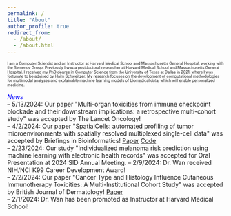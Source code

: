 ```yaml
---
permalink: /
title: "About"
author_profile: true
redirect_from: 
  - /about/
  - /about.html
---
```

<span style="font-size:0.625em;">
I am a Computer Scientist and an Instructor at Harvard Medical School and Massachusetts General Hospital, working with the Semenov Group.
Previously I was a postdoctoral researcher at Harvard Medical School and Massachusetts General Hospital. 
I received my PhD degree in Computer Science from the University of Texas at Dallas in 2021, where I was fortunate to be advised by Haim Schweitzer.         
</span>
<span style="font-size:0.625em;">
My research focuses on the development of computational methodologies for multimodal analyses and explainable machine learning models of biomedical data, which will enable personalized medicine.
</span>

<span style="color:blue">*News*</span>   
– 5/13/2024: Our paper "Multi-organ toxicities from immune checkpoint blockade and their downstream implications: a retrospective multi-cohort study" was accepted by The Lancet Oncology!       
– 4/2/2024: Our paper "SpatialCells: automated profiling of tumor microenvironments with spatially resolved multiplexed single-cell data" was accepted by Briefings in Bioinformatics! [Paper](https://academic.oup.com/bib/article/25/3/bbae189/7663435) [Code](https://semenovlab.github.io/SpatialCells/)        
– 2/23/2024: Our study "Individualized melanoma risk prediction using machine learning with electronic health records" was accepted for Oral Presentation at 2024 SID Annual Meeting.
– 2/9/2024: Dr. Wan received NIH/NCI K99 Career Development Award!     
– 2/2/2024: Our paper "Cancer Type and Histology Influence Cutaneous Immunotherapy Toxicities: A Multi-Institutional Cohort Study" was accepted by British Journal of Dermatology! [Paper](https://academic.oup.com/bjd/advance-article-abstract/doi/10.1093/bjd/ljae053/7608988)      
– 2/1/2024: Dr. Wan has been promoted as Instructor at Harvard Medical School!      
